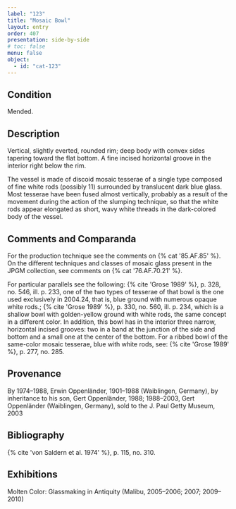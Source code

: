 ```yaml
---
label: "123"
title: "Mosaic Bowl"
layout: entry
order: 407
presentation: side-by-side
# toc: false
menu: false
object:
  - id: "cat-123"
---
```


## Condition

Mended.

## Description

Vertical, slightly everted, rounded rim; deep body with convex sides tapering toward the flat bottom. A fine incised horizontal groove in the interior right below the rim.

The vessel is made of discoid mosaic tesserae of a single type composed of fine white rods (possibly 11) surrounded by translucent dark blue glass. Most tesserae have been fused almost vertically, probably as a result of the movement during the action of the slumping technique, so that the white rods appear elongated as short, wavy white threads in the dark-colored body of the vessel.

## Comments and Comparanda

For the production technique see the comments on {% cat '85.AF.85' %}. On the different techniques and classes of mosaic glass present in the JPGM collection, see comments on {% cat '76.AF.70.21' %}.

For particular parallels see the following: {% cite 'Grose 1989' %}, p. 328, no. 546, ill. p. 233, one of the two types of tesserae of that bowl is the one used exclusively in 2004.24, that is, blue ground with numerous opaque white rods.; {% cite 'Grose 1989' %}, p. 330, no. 560, ill. p. 234, which is a shallow bowl with golden-yellow ground with white rods, the same concept in a different color. In addition, this bowl has in the interior three narrow, horizontal incised grooves: two in a band at the junction of the side and bottom and a small one at the center of the bottom. For a ribbed bowl of the same-color mosaic tesserae, blue with white rods, see: {% cite 'Grose 1989' %}, p. 277, no. 285.

## Provenance

By 1974–1988, Erwin Oppenländer, 1901–1988 (Waiblingen, Germany), by inheritance to his son, Gert Oppenländer, 1988; 1988–2003, Gert Oppenländer (Waiblingen, Germany), sold to the J. Paul Getty Museum, 2003

## Bibliography

{% cite 'von Saldern et al. 1974' %}, p. 115, no. 310.

## Exhibitions

Molten Color: Glassmaking in Antiquity (Malibu, 2005–2006; 2007; 2009–2010)